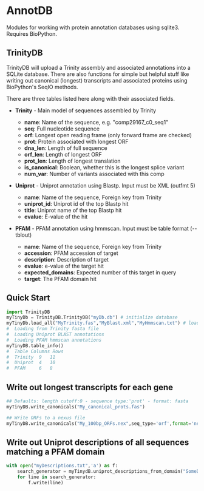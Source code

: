 AnnotDB
===========

Modules for working with protein annotation databases using sqlite3.
Requires BioPython.

## TrinityDB ##

TrinityDB will upload a  Trinity assembly and associated annotations into a
SQLite database. There are also functions for simple but helpful stuff
like writing out canonical (longest) transcripts and associated proteins
using BioPython's SeqIO methods.

There are three tables listed here along with their associated fields.

* **Trinity** - Main model of sequences assembled by Trinity
  * **name**: Name of the sequence, e.g. "comp29167_c0_seq1"
  * **seq**: Full nucleotide sequence
  * **orf**: Longest open reading frame (only forward frame are checked)
  * **prot**: Protein associated with longest ORF
  * **dna\_len**: Length of full sequence
  * **orf\_len**: Length of longest ORF
  * **prot\_len**: Length of longest translation
  * **is_canonical**: Boolean, whether this is the longest splice variant
  * **num\_var**: Number of variants associated with this comp
  

* **Uniprot** - Uniprot annotation using Blastp. Input must be XML (outfmt 5)
  * **name**: Name of the sequence, Foreign key from Trinity
  * **uniprot_id**: Uniprot id of the top Blastp hit
  * **title**: Uniprot name of the top Blastp hit
  * **evalue**: E-value of the hit

  
* **PFAM** - PFAM annotation using hmmscan. Input must be table format (--tblout)
  * **name**: Name of the sequence, Foreign key from Trinity
  * **accession**: PFAM accession of target
  * **description**: Description of target
  * **evalue**: e-value of the target hit
  * **expected\_domains**: Expected number of this target in query
  * **target**: The PFAM domain hit
 
## Quick Start ##

```python
import TrinityDB
myTinyDb = TrinityDB.TrinityDB("myDb.db") # initialize database
myTinyDb.load_all("MyTrinity.fas","MyBlast.xml","MyHmmscan.txt") # load all annotations
#  Loading from Trinity fasta file
#  Loading Uniprot BLAST annotations
#  Loading PFAM hmmscan annotations
myTinyDB.table_info()
#  Table Columns Rows
#  Trinity	9	11
#  Uniprot	4	10
#  PFAM		6	8
```

## Write out longest transcripts for each gene ##

```python
## Defaults: length cutoff:0 - sequence type:'prot' - format: fasta
myTinyDB.write_canonicals("My_canonical_prots.fas")

## Write ORFs to a nexus file
myTinyDB.write_canonicals("My_100bp_ORFs.nex",seq_type='orf',format='nexus')
```

## Write out Uniprot descriptions of all sequences matching a PFAM domain ##

```python
with open("myDescriptions.txt",'a') as f:
	search_generator = myTinydB.uniprot_descriptions_from_domain("SomeDomain")
	for line in search_generator:
		f.write(line)
```

